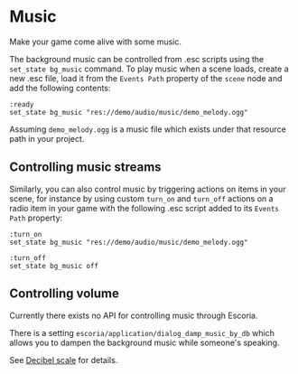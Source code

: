# Music

Make your game come alive with some music.

The background music can be controlled from .esc scripts using the `set_state bg_music` command. To play music when a scene loads, create a new .esc file, load it from the `Events Path`  property of the `scene` node and add the following contents:

```
:ready
set_state bg_music "res://demo/audio/music/demo_melody.ogg"
```

Assuming `demo_melody.ogg` is a music file which exists under that resource path in your project.

## Controlling music streams

Similarly, you can also control music by triggering actions on items in your scene, for instance by using custom `turn_on` and `turn_off` actions on a radio item in your game with the following .esc script added to its `Events Path` property:

```
:turn_on
set_state bg_music "res://demo/audio/music/demo_melody.ogg"

:turn_off
set_state bg_music off
```

## Controlling volume

Currently there exists no API for controlling music through Escoria.

There is a setting `escoria/application/dialog_damp_music_by_db`
which allows you to dampen the background music while someone's
speaking.

See [Decibel scale](http://docs.godotengine.org/en/3.0/tutorials/audio/audio_buses.html) for details.

